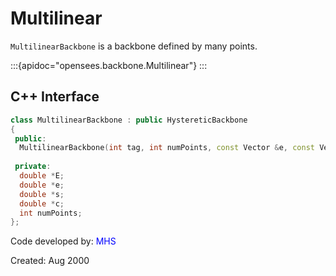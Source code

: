 # Multilinear

`MultilinearBackbone` is a backbone defined by many points.

:::{apidoc="opensees.backbone.Multilinear"}
:::

## C++ Interface

```cpp
class MultilinearBackbone : public HystereticBackbone
{
 public:
  MultilinearBackbone(int tag, int numPoints, const Vector &e, const Vector &s);
    
 private:
  double *E;
  double *e;
  double *s;
  double *c;
  int numPoints;
};
```


Code developed by: <span style="color:blue">MHS</span>

Created: Aug 2000

